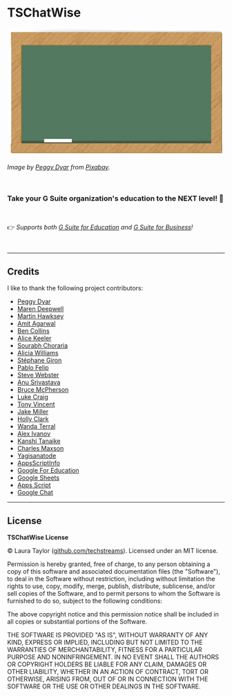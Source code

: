 # TSChatWise

![](chalkboard.jpg)

*Image by [Peggy Dyar](https://pixabay.com/users/4Me2Design-3106045/?utm_source=link-attribution&amp;utm_medium=referral&amp;utm_campaign=image&amp;utm_content=2629436) from [Pixabay](https://pixabay.com/?utm_source=link-attribution&amp;utm_medium=referral&amp;utm_campaign=image&amp;utm_content=2629436).*

<br>

### Take your G Suite organization's education to the NEXT level! 🚀

<br>

:point_right: *Supports both [G Suite for Education](https://edu.google.com/) and [G Suite for Business](https://gsuite.google.com/solutions/)!*


<br>

---

## Credits

I like to thank the following project contributors:

* [Peggy Dyar](https://pixabay.com/users/4Me2Design-3106045/)
* [Maren Deepwell](https://marendeepwell.com/)
* [Martin Hawksey](https://mashe.hawksey.info/)
* [Amit Agarwal](https://www.labnol.org/)
* [Ben Collins](https://www.benlcollins.com/)
* [Alice Keeler](https://alicekeeler.com/)
* [Sourabh Choraria](https://twitter.com/schoraria911)
* [Alicia Williams](https://twitter.com/presactlyalicia)
* [Stéphane Giron](https://twitter.com/st3phcloud)
* [Pablo Felip](https://twitter.com/pfelipm)
* [Steve Webster](https://www.swgapps.com/)
* [Anu Srivastava](https://github.com/asrivas)
* [Bruce McPherson](https://ramblings.mcpher.com/)
* [Luke Craig](https://twitter.com/teacher_luke_uk)
* [Tony Vincent](https://learninginhand.com/)
* [Jake Miller](https://twitter.com/jakemillertech)
* [Holly Clark](https://twitter.com/hollyclarkedu)
* [Wanda Terral](https://twitter.com/wterral)
* [Alex Ivanov](https://github.com/contributorpw)
* [Kanshi Tanaike](https://github.com/tanaikech)
* [Charles Maxson](https://twitter.com/chasmaxson)
* [Yagisanatode](https://twitter.com/lifeofspy)
* [AppsScriptInfo](https://pulse.appsscript.info/)
* [Google For Education](https://twitter.com/googleforedu)
* [Google Sheets](https://www.google.com/sheets/about/)
* [Apps Script](https://developers.google.com/apps-script/overview)
* [Google Chat](https://support.google.com/chat/answer/7653601)


 
 
---

## License

**TSChatWise License**

© Laura Taylor ([github.com/techstreams](https://github.com/techstreams)). Licensed under an MIT license.

Permission is hereby granted, free of charge, to any person obtaining a copy of this software and associated documentation files (the "Software"), to deal in the Software without restriction, including without limitation the rights to use, copy, modify, merge, publish, distribute, sublicense, and/or sell copies of the Software, and to permit persons to whom the Software is furnished to do so, subject to the following conditions:

The above copyright notice and this permission notice shall be included in all copies or substantial portions of the Software.

THE SOFTWARE IS PROVIDED "AS IS", WITHOUT WARRANTY OF ANY KIND, EXPRESS OR IMPLIED, INCLUDING BUT NOT LIMITED TO THE WARRANTIES OF MERCHANTABILITY, FITNESS FOR A PARTICULAR PURPOSE AND NONINFRINGEMENT. IN NO EVENT SHALL THE AUTHORS OR COPYRIGHT HOLDERS BE LIABLE FOR ANY CLAIM, DAMAGES OR OTHER LIABILITY, WHETHER IN AN ACTION OF CONTRACT, TORT OR OTHERWISE, ARISING FROM, OUT OF OR IN CONNECTION WITH THE SOFTWARE OR THE USE OR OTHER DEALINGS IN THE SOFTWARE.
